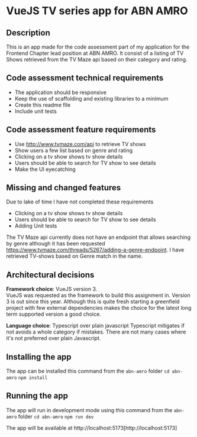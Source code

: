 # VueJS TV series app for ABN AMRO

## Description
This is an app made for the code assessment part of my application for the Frontend Chapter lead position at ABN AMRO. It consist of a listing of TV Shows retrieved from the TV Maze api based on their category and rating. 

## Code assessment technical requirements
- The application should be responsive
- Keep the use of scaffolding and existing libraries to a minimum
- Create this readme file
- Include unit tests

## Code assessment feature requirements
- Use http://www.tvmaze.com/api to retrieve TV shows
- Show users a few list based on genre and rating
- Clicking on a tv show shows tv show details
- Users should be able to search for TV show to see details
- Make the UI eyecatching

## Missing and changed features
Due to lake of time I have not completed these requirements
- Clicking on a tv show shows tv show details
- Users should be able to search for TV show to see details
- Adding Unit tests

The TV Maze api currently does not have an endpoint that allows searching by genre although it has been requested https://www.tvmaze.com/threads/5267/adding-a-genre-endpoint. I have retrieved TV-shows based on Genre match in the name.

## Architectural decisions
**Framework choice**: VueJS version 3.   
VueJS was requested as the framework to build this assignment in. Version 3 is out since this year. Although this is quite fresh starting a greenfield project with few external dependencies makes the choice for the latest long term supported version a good choice.

**Language choice**: Typescript over plain javascript
Typescript mitigates if not avoids a whole category if mistakes. There are not many cases where it's not preferred over plain Javascript. 

## Installing the app
The app can be installed this command from the `abn-amro` folder
`cd abn-amro`
`npm install`

## Running the app
The app will run in development mode using this command from the `abn-amro` folder
`cd abn-amro`
`npm run dev`

The app will be available at http://localhost:5173[http://localhost:5173]



  